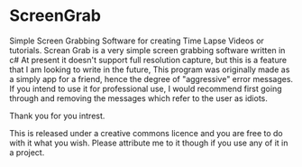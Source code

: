 # ScreenGrab
Simple Screen Grabbing Software for creating Time Lapse Videos or tutorials. 
Screan Grab is a very simple screen grabbing software written in c#
At present it doesn't support full resolution capture, but this is a feature that I am looking to write in the future,
This program was originally made as a simply app for a friend, hence the degree of "aggressive" error messages. If you 
intend to use it for professional use, I would recommend first going through and removing the messages which refer
to the user as idiots. 

Thank you for you intrest. 

This is released under a creative commons licence and you are free to do with it what you wish. Please attribute me to it though if you use any of it in a project. 
